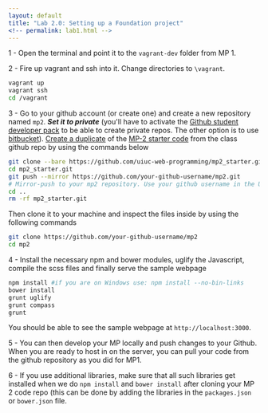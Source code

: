 ```yaml
---
layout: default
title: "Lab 2.0: Setting up a Foundation project"
<!-- permalink: lab1.html -->
---
```


1 - Open the terminal and point it to the `vagrant-dev` folder from MP 1.

2 - Fire up vagrant and ssh into it. Change directories to `\vagrant`.

```bash
vagrant up
vagrant ssh
cd /vagrant
```

3 -  Go to your github account (or create one) and create a new repository named `mp2`. ***Set it to private*** (you'll have to activate the [Github student developer pack](https://education.github.com/pack) to be able to create private repos. The other option is to use [bitbucket](https://bitbucket.org/)). [Create a duplicate](https://help.github.com/articles/duplicating-a-repository/) of the [MP-2 starter code](https://github.com/uiuc-web-programming/mp2_starter) from the class github repo by using the commands below

```bash
git clone --bare https://github.com/uiuc-web-programming/mp2_starter.git
cd mp2_starter.git
git push --mirror https://github.com/your-github-username/mp2.git
# Mirror-push to your mp2 repository. Use your github username in the URL. Change the URL if you're using bitbucket.
cd ..
rm -rf mp2_starter.git
```
Then clone it to your machine and inspect the files inside by using the following commands

```bash
git clone https://github.com/your-github-username/mp2
cd mp2
```

4 - Install the necessary npm and bower modules, uglify the Javascript, compile the scss files and finally serve the sample webpage

```bash
npm install #if you are on Windows use: npm install --no-bin-links
bower install
grunt uglify
grunt compass
grunt
```

You should be able to see the sample webpage at `http://localhost:3000`.

5 - You can then develop your MP locally and push changes to your Github. When you are ready to host in on the server, you can pull your code from the github repository as you did for MP1.

6 - If you use additional libraries, make sure that all such libraries get installed when we do `npm install` and `bower install` after cloning your MP 2 code repo (this can be done by adding the libraries in the `packages.json` or `bower.json` file.
